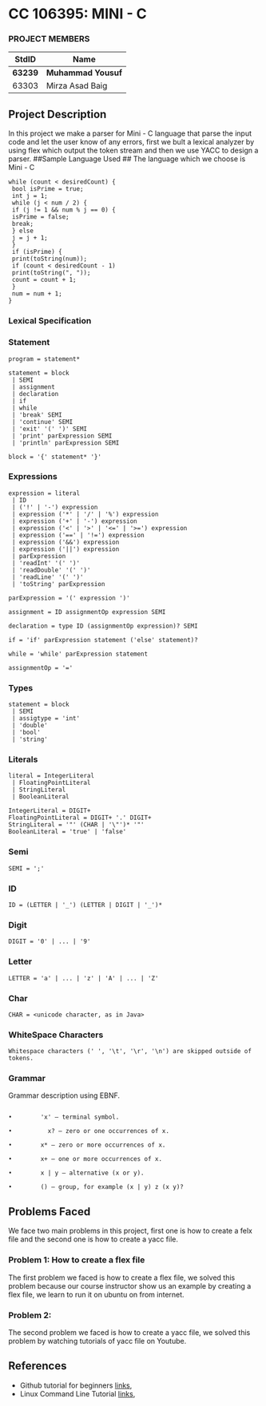 # CC 106395: MINI - C

### PROJECT MEMBERS
StdID | Name
------------ | -------------
**63239** | **Muhammad Yousuf** <!--this is the group leader in bold-->
63303 | Mirza Asad Baig
<!-- Replace name and student ids with acutally group member names and ids-->
## Project Description ##
In this project we make a parser for Mini - C language that parse the input code and let the user know of any errors, first we bult a lexical analyzer by using flex which output the token stream and then we use YACC to design a parser.
##Sample Language Used ##
The language which we choose is Mini - C
```
while (count < desiredCount) {
 bool isPrime = true;
 int j = 1;
 while (j < num / 2) {
 if (j != 1 && num % j == 0) {
 isPrime = false;
 break;
 } else
 j = j + 1;
 }
 if (isPrime) {
 print(toString(num));
 if (count < desiredCount - 1)
 print(toString(", "));
 count = count + 1;
 }
 num = num + 1;
}

```
### Lexical Specification
### Statement
```
program = statement*

statement = block
 | SEMI
 | assignment
 | declaration
 | if
 | while
 | 'break' SEMI
 | 'continue' SEMI
 | 'exit' '(' ')' SEMI
 | 'print' parExpression SEMI
 | 'println' parExpression SEMI

block = '{' statement* '}'

```
### Expressions
```
expression = literal
 | ID
 | ('!' | '-') expression
 | expression ('*' | '/' | '%') expression
 | expression ('+' | '-') expression
 | expression ('<' | '>' | '<=' | '>=') expression
 | expression ('==' | '!=') expression
 | expression ('&&') expression
 | expression ('||') expression
 | parExpression
 | 'readInt' '(' ')'
 | 'readDouble' '(' ')'
 | 'readLine' '(' ')'
 | 'toString' parExpression

parExpression = '(' expression ')'

assignment = ID assignmentOp expression SEMI

declaration = type ID (assignmentOp expression)? SEMI

if = 'if' parExpression statement ('else' statement)?

while = 'while' parExpression statement
 
assignmentOp = '='

```
### Types
```
statement = block
 | SEMI
 | assigtype = 'int'
 | 'double'
 | 'bool'
 | 'string'

```
### Literals
```
literal = IntegerLiteral
 | FloatingPointLiteral
 | StringLiteral
 | BooleanLiteral 
 
IntegerLiteral = DIGIT+
FloatingPointLiteral = DIGIT+ '.' DIGIT+
StringLiteral = '"' (CHAR | '\"')* '"'
BooleanLiteral = 'true' | 'false'

```
### Semi
```
SEMI = ';'

```
### ID
```
ID = (LETTER | '_') (LETTER | DIGIT | '_')*

```
### Digit
```
DIGIT = '0' | ... | '9'

```

### Letter
```
LETTER = 'a' | ... | 'z' | 'A' | ... | 'Z'

```

### Char
```
CHAR = <unicode character, as in Java>

```

### WhiteSpace Characters
```
Whitespace characters (' ', '\t', '\r', '\n') are skipped outside of tokens.

```

### Grammar
Grammar description using EBNF.
```

•        'x' — terminal symbol.

•	       x? – zero or one occurrences of x.

•        x* – zero or more occurrences of x.

•        x+ – one or more occurrences of x.

•        x | y – alternative (x or y).

•        () – group, for example (x | y) z (x y)?
```

## Problems Faced
We face  two main problems in this project, first one is how to create a felx file and the second one is how to create a yacc file.

### Problem 1: How to create a flex file
The first problem we faced is how to create a flex file, we solved this problem because our course instructor show us an example by creating a flex file, we learn to run it on ubuntu on from internet.

### Problem 2: 
The second problem we faced is how to create a yacc file, we solved this problem by watching tutorials of yacc file on Youtube.


## References
- Github tutorial for beginners [links](https://product.hubspot.com/blog/git-and-github-tutorial-for-beginners), 
- Linux Command Line Tutorial [links](https://ubuntu.com/tutorials/command-line-for-beginners),

